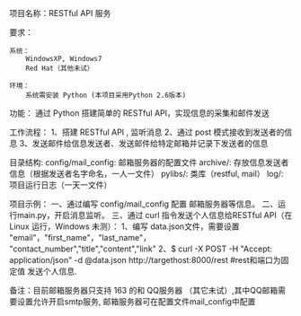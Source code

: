 项目名称：RESTful API 服务


要求：

    系统：
        WindowsXP, Windows7
        Red Hat（其他未试）

    环境：
        系统需安装 Python (本项目采用Python 2.6版本)

功能：
    通过 Python 搭建简单的 RESTful API，实现信息的采集和邮件发送

工作流程：
    1、搭建 RESTful API , 监听消息
    2、通过 post 模式接收到发送者的信息
    3、发送邮件给信息发送者、发送邮件给特定邮箱并记录下发送者的信息

目录结构:
    config/mail_config: 邮箱服务器的配置文件
    archive/: 存放信息发送者信息（根据发送者名字命名，一人一文件）
    pylibs/: 类库（restful, mail）
    log/: 项目运行日志（一天一文件）

项目示例：
    一、通过编写 config/mail_config 配置 邮箱服务器等信息。
    二、运行main.py，开启消息监听。
    三、通过 curl 指令发送个人信息给RESTful API（在Linux 运行，Windows 未测）：
        1、编写 data.json文件，需要设置 "email"，"first_name"，"last_name"，
            "contact_number","title","content","link"
        2、$ curl -X POST -H "Accept: application/json" -d @data.json http://targethost:8000/rest  #rest和端口为固定值
            发送个人信息.

备注：目前邮箱服务器只支持 163 的和 QQ服务器 （其它未试）,其中QQ邮箱需要设置允许开启smtp服务,
      邮箱服务器可在配置文件mail_config中配置
